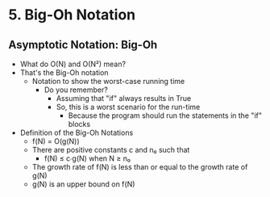 # 5. Big-Oh Notation

## Asymptotic Notation: Big-Oh

* What do O\(N\) and O\(N²\) mean?
* That's the Big-Oh notation
  * Notation to show the worst-case running time
    * Do you remember?
      * Assuming that "if" always results in True
      * So, this is a worst scenario for the run-time
        * Because the program should run the statements in the "if" blocks
* Definition of the Big-Oh Notations
  * f\(N\) = O\(g\(N\)\)
  * There are positive constants c and n₀ such that 
    * f\(N\) ≤ c∙g\(N\) when N ≥ n₀
  * The growth rate of f\(N\) is less than or equal to the growth rate of g\(N\)
  * g\(N\) is an upper bound on f\(N\)

